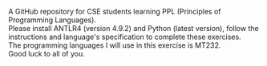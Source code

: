 A GitHub repository for CSE students learning PPL (Principles of Programming Languages). <br />
Please install ANTLR4 (version 4.9.2) and Python (latest version), follow the instructions and language's specification to complete these exercises. <br />
The programming languages I will use in this exercise is MT232. <br />
Good luck to all of you.
